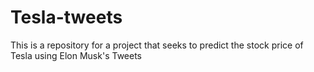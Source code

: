 # Tesla-tweets

This is a repository for a project that seeks to predict the stock price of Tesla using Elon Musk's Tweets
